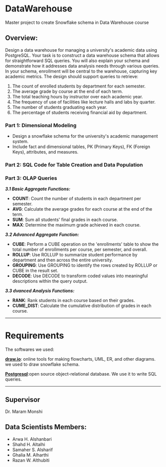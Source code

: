 # DataWarehouse
Master project to create Snowflake schema in Data Warehouse course

## Overview:
Design a data warehouse for managing a university's academic data using PostgreSQL. Your task is to construct a data warehouse schema that allows for straightforward SQL queries. You will also explain your schema and demonstrate how it addresses data analysis needs through various queries. In your schema, enrollment will be central to the warehouse, capturing key academic metrics. The design should support queries to retrieve:

1. The count of enrolled students by department for each semester.
2. The average grade by course at the end of each term.
3. The total teaching hours by instructor over each academic year.
4. The frequency of use of facilities like lecture halls and labs by quarter.
5. The number of students graduating each year.
6. The percentage of students receiving financial aid by department.

### Part 1: Dimensional Modeling 
- Design a snowflake schema for the university's academic management system. 
- Include fact and dimensional tables, PK (Primary Keys), FK (Foreign Keys), attributes,
and measures.

### Part 2: SQL Code for Table Creation and Data Population

### Part 3: OLAP Queries
**_3.1 Basic Aggregate Functions:_**
- **COUNT**: Count the number of students in each department per semester.
- **AVG**: Calculate the average grades for each course at the end of the term.
- **SUM**: Sum all students' final grades in each course.
- **MAX**: Determine the maximum grade achieved in each course.

**_3.2 Advanced Aggregate Function:_**
- **CUBE**: Perform a CUBE operation on the 'enrollments' table to show the total number of
enrollments per course, per semester, and overall.
- **ROLLUP**: Use ROLLUP to summarize student performance by department and then across
the entire university.
- **GROUPING**: Use GROUPING to identify the rows created by ROLLUP or CUBE in the
result set.
- **DECODE**: Use DECODE to transform coded values into meaningful descriptions within the
query output.

**_3.3 dvanced Analysis Functions:_**
- **RANK**: Rank students in each course based on their grades.
- **CUME_DIST**: Calculate the cumulative distribution of grades in each course.
______________________________________________
# Requirements
The softwares we used:

**[draw.io](https://app.diagrams.net/)**: online tools for making flowcharts, UML, ER, and other diagrams. we used to draw snowflake schema.

**[Postgresql](https://www.postgresql.org/download/)**:open source object-relational database. We use it to write SQL queries.
_______________________________________________
## Supervisor 
Dr. Maram Monshi

## Data Scientists Members:
- Arwa H. Alshanbari
- Shahd H. Altalhi
- Samaher S. Alsharif
- Ghalia M. Alharthi
- Razan W. Althubiti
